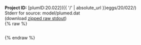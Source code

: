 **Project ID:** [plumID:20.022]({{ '/' | absolute_url }}eggs/20/022/)  
Stderr for source:  model/plumed.dat   
(download [zipped raw stdout](plumed.dat.plumed_master.stdout.txt.zip))  
{% raw %}
<pre>
</pre>
{% endraw %}
